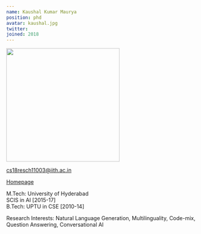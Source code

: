```yaml
---
name: Kaushal Kumar Maurya
position: phd
avatar: kaushal.jpg
twitter: 
joined: 2018
---
```


<img width="300" src="{{site.baseurl}}/images/people/{{page.avatar}}" data-action="zoom">

cs18resch11003@iith.ac.in

[Homepage](https://kaushal0494.github.io/)

M.Tech: University of Hyderabad<br>
SCIS in AI [2015-17]<br>
B.Tech: UPTU in CSE [2010-14]<br>
<p>
Research Interests:
Natural Language Generation, Multilinguality, Code-mix, Question Answering, Conversational AI</p>